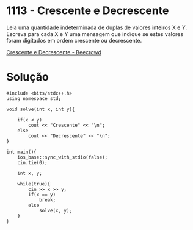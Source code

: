 # 1113 - Crescente e Decrescente

Leia uma quantidade indeterminada de duplas de valores inteiros X e Y. Escreva para cada X e Y uma mensagem que indique se estes valores foram digitados em ordem crescente ou decrescente.

[Crescente e Decrescente - Beecrowd](https://www.beecrowd.com.br/judge/pt/problems/view/1113)

# Solução

```
#include <bits/stdc++.h>
using namespace std;

void solve(int x, int y){
    
	if(x < y)
		cout << "Crescente" << "\n";
	else
		cout << "Decrescente" << "\n";
}

int main(){ 
	ios_base::sync_with_stdio(false);
    cin.tie(0);
	
	int x, y;

	while(true){
		cin >> x >> y;
		if(x == y)
			break;
		else
			solve(x, y);
	}
}
```